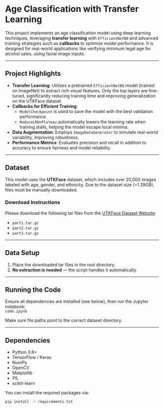 # Age Classification with Transfer Learning

This project implements an age classification model using deep learning techniques, leveraging **transfer learning** with `EfficientNetB0` and advanced training strategies such as **callbacks** to optimize model performance. It is designed for real-world applications like verifying minimum legal age for alcohol sales, using facial image inputs.

---

## Project Highlights

- **Transfer Learning**: Utilizes a pretrained `EfficientNetB0` model (trained on ImageNet) to extract rich visual features. Only the top layers are fine-tuned, significantly reducing training time and improving generalization on the UTKFace dataset.
- **Callbacks for Efficient Training**:
  - `ModelCheckpoint` is used to save the model with the best validation performance.
  - `ReduceLROnPlateau` automatically lowers the learning rate when training stalls, helping the model escape local minima.
- **Data Augmentation**: Employs `ImageDataGenerator` to simulate real-world variability, improving robustness.
- **Performance Metrics**: Evaluates precision and recall in addition to accuracy to ensure fairness and model reliability.

---

## Dataset

This model uses the **UTKFace** dataset, which includes over 20,000 images labeled with age, gender, and ethnicity. Due to the dataset size (~1.39GB), files must be manually downloaded.

### Download Instructions

Please download the following tar files from the [UTKFace Dataset Website](https://susanqq.github.io/UTKFace/):

- `part1.tar.gz`
- `part2.tar.gz`
- `part3.tar.gz`

---

## Data Setup

1. Place the downloaded tar files in the root directory.
2. **No extraction is needed** — the script handles it automatically.

---

## Running the Code

Ensure all dependencies are installed (see below), then run the Jupyter notebook:  
`code.ipynb`

Make sure file paths point to the correct dataset directory.

---

## Dependencies

- Python 3.8+
- TensorFlow / Keras
- NumPy
- OpenCV
- Matplotlib
- PIL
- scikit-learn

You can install the required packages via:

```bash
pip install -r requirements.txt
